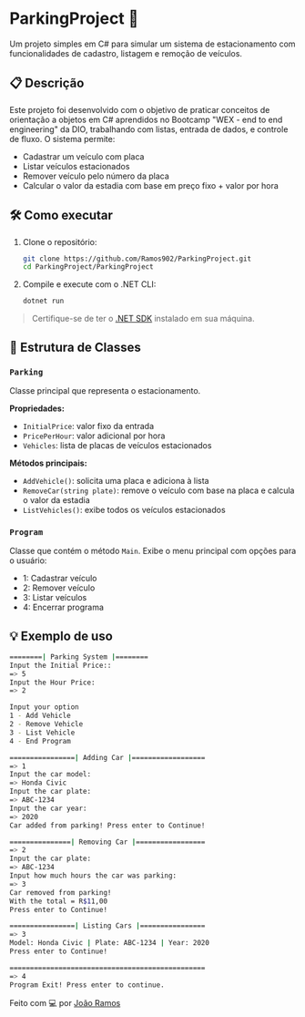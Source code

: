 # ParkingProject 🚗

Um projeto simples em C# para simular um sistema de estacionamento com funcionalidades de cadastro, listagem e remoção de veículos.

## 📋 Descrição

Este projeto foi desenvolvido com o objetivo de praticar conceitos de orientação a objetos em C# aprendidos no Bootcamp "WEX - end to end engineering" da DIO, trabalhando com listas, entrada de dados, e controle de fluxo. O sistema permite:

- Cadastrar um veículo com placa
- Listar veículos estacionados
- Remover veículo pelo número da placa
- Calcular o valor da estadia com base em preço fixo + valor por hora

## 🛠️ Como executar

1. Clone o repositório:
   ```bash
   git clone https://github.com/Ramos902/ParkingProject.git
   cd ParkingProject/ParkingProject
   ```

2. Compile e execute com o .NET CLI:
   ```bash
   dotnet run
   ```

> Certifique-se de ter o [.NET SDK](https://dotnet.microsoft.com/en-us/download) instalado em sua máquina.

## 🧱 Estrutura de Classes

### `Parking`
Classe principal que representa o estacionamento.

**Propriedades:**
- `InitialPrice`: valor fixo da entrada
- `PricePerHour`: valor adicional por hora
- `Vehicles`: lista de placas de veículos estacionados

**Métodos principais:**
- `AddVehicle()`: solicita uma placa e adiciona à lista
- `RemoveCar(string plate)`: remove o veículo com base na placa e calcula o valor da estadia
- `ListVehicles()`: exibe todos os veículos estacionados

### `Program`
Classe que contém o método `Main`. Exibe o menu principal com opções para o usuário:

- 1: Cadastrar veículo  
- 2: Remover veículo  
- 3: Listar veículos  
- 4: Encerrar programa

## 💡 Exemplo de uso

```bash
========| Parking System |========
Input the Initial Price::
=> 5
Input the Hour Price:
=> 2

Input your option
1 - Add Vehicle
2 - Remove Vehicle
3 - List Vehicle
4 - End Program

================| Adding Car |==================
=> 1
Input the car model:
=> Honda Civic
Input the car plate:
=> ABC-1234
Input the car year:
=> 2020
Car added from parking! Press enter to Continue!

===============| Removing Car |=================
=> 2
Input the car plate:
=> ABC-1234
Input how much hours the car was parking:
=> 3
Car removed from parking!
With the total = R$11,00
Press enter to Continue!

================| Listing Cars |================
=> 3
Model: Honda Civic | Plate: ABC-1234 | Year: 2020
Press enter to Continue!

================================================
=> 4
Program Exit! Press enter to continue.
```
Feito com 💻 por [João Ramos](https://github.com/Ramos902)
